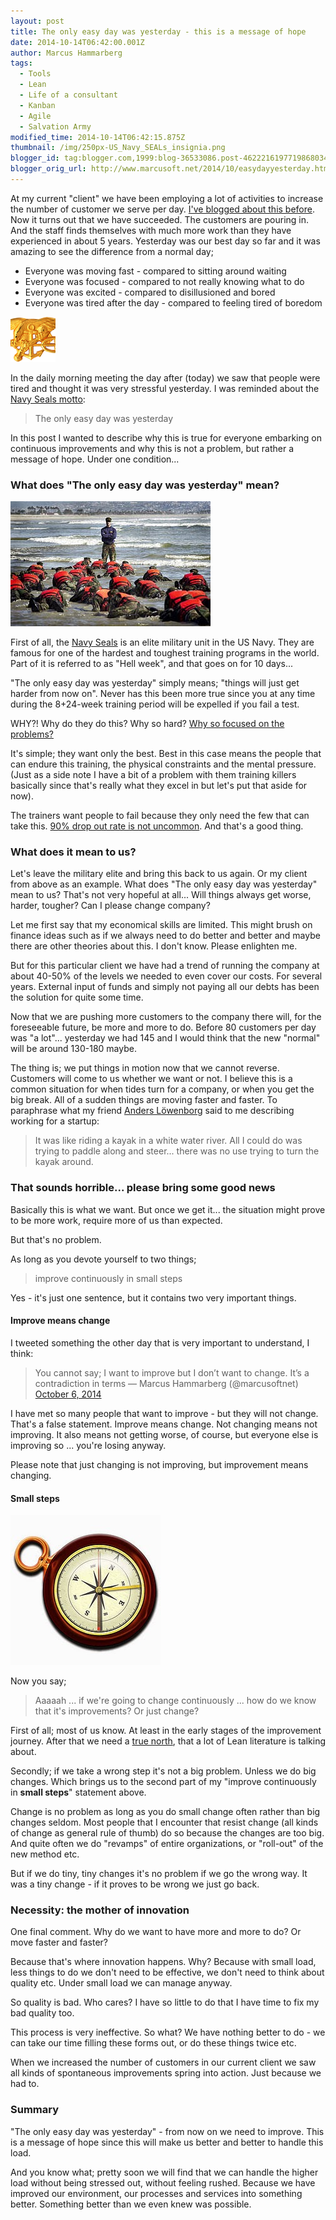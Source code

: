 ```yaml
---
layout: post
title: The only easy day was yesterday - this is a message of hope
date: 2014-10-14T06:42:00.001Z
author: Marcus Hammarberg
tags:
  - Tools
  - Lean
  - Life of a consultant
  - Kanban
  - Agile
  - Salvation Army
modified_time: 2014-10-14T06:42:15.875Z
thumbnail: /img/250px-US_Navy_SEALs_insignia.png
blogger_id: tag:blogger.com,1999:blog-36533086.post-4622216197719868034
blogger_orig_url: http://www.marcusoft.net/2014/10/easydayyesterday.html
---
```


At my current "client" we have been employing a lot of activities to increase the number of customer we serve per day. [I've blogged about this before](http://www.marcusoft.net/2014/09/ifyoubuildit.html). Now it turns out that we have succeeded. The customers are pouring in. And the staff finds themselves with much more work than they have experienced in about 5 years. Yesterday was our best day so far and it was amazing to see the difference from a normal day;

- Everyone was moving fast - compared to sitting around waiting
- Everyone was focused - compared to not really knowing what to do
- Everyone was excited - compared to disillusioned and bored
- Everyone was tired after the day - compared to feeling tired of boredom

![Navy Seals](/img/250px-US_Navy_SEALs_insignia.png)

In the daily morning meeting the day after (today) we saw that people were tired and thought it was very stressful yesterday. I was reminded about the [Navy Seals motto](http://en.wikipedia.org/wiki/United_States_Navy_SEALs):

> The only easy day was yesterday

In this post I wanted to describe why this is true for everyone embarking on continuous improvements and why this is not a problem, but rather a message of hope. Under one condition...

### What does "The only easy day was yesterday" mean?

![Hell week](/img/hellweek.jpg)

First of all, the [Navy Seals](http://en.wikipedia.org/wiki/United_States_Navy_SEALs) is an elite military unit in the US Navy. They are famous for one of the hardest and toughest training programs in the world. Part of it is referred to as "Hell week", and that goes on for 10 days...

"The only easy day was yesterday" simply means; "things will just get harder from now on". Never has this been more true since you at any time during the 8+24-week training period will be expelled if you fail a test.

WHY?! Why do they do this? Why so hard? [Why so focused on the problems?](http://www.marcusoft.net/2014/09/why-so-sad-can-we-point-to-improvements.html)

It's simple; they want only the best. Best in this case means the people that can endure this training, the physical constraints and the mental pressure. (Just as a side note I have a bit of a problem with them training killers basically since that's really what they excel in but let's put that aside for now).

The trainers want people to fail because they only need the few that can take this. [90% drop out rate is not uncommon](http://www.military.com/Content/MoreContent1?file=AS_specops). And that's a good thing.

### What does it mean to us?

Let's leave the military elite and bring this back to us again. Or my client from above as an example. What does "The only easy day was yesterday" mean to us? That's not very hopeful at all... Will things always get worse, harder, tougher? Can I please change company?

Let me first say that my economical skills are limited. This might brush on finance ideas such as if we always need to do better and better and maybe there are other theories about this. I don't know. Please enlighten me.

But for this particular client we have had a trend of running the company at about 40-50% of the levels we needed to even cover our costs. For several years. External input of funds and simply not paying all our debts has been the solution for quite some time.

Now that we are pushing more customers to the company there will, for the foreseeable future, be more and more to do. Before 80 customers per day was "a lot"... yesterday we had 145 and I would think that the new "normal" will be around 130-180 maybe.

The thing is; we put things in motion now that we cannot reverse. Customers will come to us whether we want or not. I believe this is a common situation for when tides turn for a company, or when you get the big break. All of a sudden things are moving faster and faster. To paraphrase what my friend [Anders Löwenborg](http://twitter.com/anderslowenborg) said to me describing working for a startup:

> It was like riding a kayak in a white water river. All I could do was trying to paddle along and steer... there was no use trying to turn the kayak around.

### That sounds horrible... please bring some good news

Basically this is what we want. But once we get it... the situation might prove to be more work, require more of us than expected.

But that's no problem.

As long as you devote yourself to two things;

> improve continuously in small steps

Yes - it's just one sentence, but it contains two very important things.

#### Improve means change

I tweeted something the other day that is very important to understand, I think:

> You cannot say; I want to improve but I don’t want to change. It’s a contradiction in terms
> — Marcus Hammarberg (@marcusoftnet) [October 6, 2014](https://twitter.com/marcusoftnet/status/519030269626429440)

I have met so many people that want to improve - but they will not change. That's a false statement. Improve means change. Not changing means not improving. It also means not getting worse, of course, but everyone else is improving so ... you're losing anyway.

Please note that just changing is not improving, but improvement means changing.

#### Small steps

![Old Clock](/img/old_clock.jpg)

Now you say;

> Aaaaah ... if we're going to change continuously ... how do we know that it's improvements? Or just change?

First of all; most of us know. At least in the early stages of the improvement journey. After that we need a [true north](http://theleanedge.org/?p=3343), that a lot of Lean literature is talking about.

Secondly; if we take a wrong step it's not a big problem. Unless we do big changes. Which brings us to the second part of my "improve continuously in **small steps**" statement above.

Change is no problem as long as you do small change often rather than big changes seldom. Most people that I encounter that resist change (all kinds of change as general rule of thumb) do so because the changes are too big. And quite often we do "revamps" of entire organizations, or "roll-out" of the new method etc.

But if we do tiny, tiny changes it's no problem if we go the wrong way. It was a tiny change - if it proves to be wrong we just go back.

### Necessity: the mother of innovation

One final comment. Why do we want to have more and more to do? Or move faster and faster?

Because that's where innovation happens. Why? Because with small load, less things to do we don't need to be effective, we don't need to think about quality etc. Under small load we can manage anyway.

So quality is bad. Who cares? I have so little to do that I have time to fix my bad quality too.

This process is very ineffective. So what? We have nothing better to do - we can take our time filling these forms out, or do these things twice etc.

When we increased the number of customers in our current client we saw all kinds of spontaneous improvements spring into action. Just because we had to.

### Summary

"The only easy day was yesterday" - from now on we need to improve. This is a message of hope since this will make us better and better to handle this load.

And you know what; pretty soon we will find that we can handle the higher load without being stressed out, without feeling rushed. Because we have improved our environment, our processes and services into something better. Something better than we even knew was possible.
